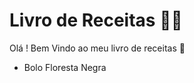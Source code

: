 # Livro de Receitas :man_cook:

Olá ! Bem Vindo ao meu livro de receitas :wave:

- Bolo Floresta Negra
